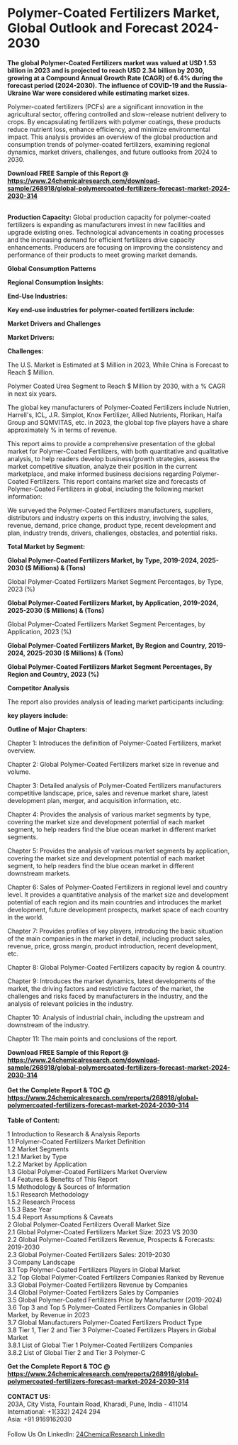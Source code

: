 <h1>Polymer-Coated Fertilizers Market, Global Outlook and Forecast 2024-2030</h1><p><strong>The global Polymer-Coated Fertilizers market was valued at USD 1.53 billion in 2023 and is projected to reach USD 2.34 billion by 2030, growing at a Compound Annual Growth Rate (CAGR) of 6.4% during the forecast period (2024-2030). The influence of COVID-19 and the Russia-Ukraine War were considered while estimating market sizes.</strong></p><p>
</p><p>Polymer-coated fertilizers (PCFs) are a significant innovation in the agricultural sector, offering controlled and slow-release nutrient delivery to crops. By encapsulating fertilizers with polymer coatings, these products reduce nutrient loss, enhance efficiency, and minimize environmental impact. This analysis provides an overview of the global production and consumption trends of polymer-coated fertilizers, examining regional dynamics, market drivers, challenges, and future outlooks from 2024 to 2030.</p><div><b>Download FREE Sample of this Report @ 
            <a href="https://www.24chemicalresearch.com/download-sample/268918/global-polymercoated-fertilizers-forecast-market-2024-2030-314">
            https://www.24chemicalresearch.com/download-sample/268918/global-polymercoated-fertilizers-forecast-market-2024-2030-314</a></b></div><br><p>
</p><p><strong>Production Capacity:</strong> Global production capacity for polymer-coated fertilizers is expanding as manufacturers invest in new facilities and upgrade existing ones. Technological advancements in coating processes and the increasing demand for efficient fertilizers drive capacity enhancements. Producers are focusing on improving the consistency and performance of their products to meet growing market demands.</p><p>
</p><p><strong>Global Consumption Patterns</strong></p><p>
</p><p><strong>Regional Consumption Insights:</strong></p><p>
</p><p>
</p><p><strong>End-Use Industries:</strong></p><p>
</p><p><strong>Key end-use industries for polymer-coated fertilizers include:</strong></p><p>
</p><p>
</p><p><strong>Market Drivers and Challenges</strong></p><p>
</p><p><strong>Market Drivers:</strong></p><p>
</p><p>
</p><p><strong>Challenges:</strong></p><p>
</p><p>
</p><p>The U.S. Market is Estimated at $ Million in 2023, While China is Forecast to Reach $ Million.</p><p>
Polymer Coated Urea Segment to Reach $ Million by 2030, with a % CAGR in next six years.</p><p>
The global key manufacturers of Polymer-Coated Fertilizers include Nutrien, Harrell's, ICL, J.R. Simplot, Knox Fertilizer, Allied Nutrients, Florikan, Haifa Group and SQMVITAS, etc. in 2023, the global top five players have a share approximately % in terms of revenue.</p><p>
</p><p>This report aims to provide a comprehensive presentation of the global market for Polymer-Coated Fertilizers, with both quantitative and qualitative analysis, to help readers develop business/growth strategies, assess the market competitive situation, analyze their position in the current marketplace, and make informed business decisions regarding Polymer-Coated Fertilizers. This report contains market size and forecasts of Polymer-Coated Fertilizers in global, including the following market information:</p><p>
</p><p>
</p><p>We surveyed the Polymer-Coated Fertilizers manufacturers, suppliers, distributors and industry experts on this industry, involving the sales, revenue, demand, price change, product type, recent development and plan, industry trends, drivers, challenges, obstacles, and potential risks.</p><p>
<strong>Total Market by Segment:</strong></p><p>
<strong>Global Polymer-Coated Fertilizers Market, by Type, 2019-2024, 2025-2030 ($ Millions) &amp; (Tons)</strong></p><p>
Global Polymer-Coated Fertilizers Market Segment Percentages, by Type, 2023 (%)</p><p>
</p><p>
</p><p><strong>Global Polymer-Coated Fertilizers Market, by Application, 2019-2024, 2025-2030 ($ Millions) &amp; (Tons)</strong></p><p>
Global Polymer-Coated Fertilizers Market Segment Percentages, by Application, 2023 (%)</p><p>
</p><p>
<strong>Global Polymer-Coated Fertilizers Market, By Region and Country, 2019-2024, 2025-2030 ($ Millions) &amp; (Tons)</strong></p><p>
<strong>Global Polymer-Coated Fertilizers Market Segment Percentages, By Region and Country, 2023 (%)</strong></p><p>
</p><p>
</p><p><strong>Competitor Analysis</strong></p><p>
The report also provides analysis of leading market participants including:</p><p>
</p><p>
</p><p><strong>key players include:</strong></p><p>
</p><p>
</p><p><strong>Outline of Major Chapters:</strong></p><p>
Chapter 1: Introduces the definition of Polymer-Coated Fertilizers, market overview.</p><p>
Chapter 2: Global Polymer-Coated Fertilizers market size in revenue and volume.</p><p>
Chapter 3: Detailed analysis of Polymer-Coated Fertilizers manufacturers competitive landscape, price, sales and revenue market share, latest development plan, merger, and acquisition information, etc.</p><p>
Chapter 4: Provides the analysis of various market segments by type, covering the market size and development potential of each market segment, to help readers find the blue ocean market in different market segments.</p><p>
Chapter 5: Provides the analysis of various market segments by application, covering the market size and development potential of each market segment, to help readers find the blue ocean market in different downstream markets.</p><p>
Chapter 6: Sales of Polymer-Coated Fertilizers in regional level and country level. It provides a quantitative analysis of the market size and development potential of each region and its main countries and introduces the market development, future development prospects, market space of each country in the world.</p><p>
Chapter 7: Provides profiles of key players, introducing the basic situation of the main companies in the market in detail, including product sales, revenue, price, gross margin, product introduction, recent development, etc.</p><p>
Chapter 8: Global Polymer-Coated Fertilizers capacity by region &amp; country.</p><p>
Chapter 9: Introduces the market dynamics, latest developments of the market, the driving factors and restrictive factors of the market, the challenges and risks faced by manufacturers in the industry, and the analysis of relevant policies in the industry.</p><p>
Chapter 10: Analysis of industrial chain, including the upstream and downstream of the industry.</p><p>
Chapter 11: The main points and conclusions of the report.</p><div><b>Download FREE Sample of this Report @ 
            <a href="https://www.24chemicalresearch.com/download-sample/268918/global-polymercoated-fertilizers-forecast-market-2024-2030-314">
            https://www.24chemicalresearch.com/download-sample/268918/global-polymercoated-fertilizers-forecast-market-2024-2030-314</a></b></div><br><div><b>Get the Complete Report & TOC @ 
            <a href="https://www.24chemicalresearch.com/reports/268918/global-polymercoated-fertilizers-forecast-market-2024-2030-314">
            https://www.24chemicalresearch.com/reports/268918/global-polymercoated-fertilizers-forecast-market-2024-2030-314</a></b></div><br>
            <b>Table of Content:</b><p>1 Introduction to Research & Analysis Reports<br />
    1.1 Polymer-Coated Fertilizers Market Definition<br />
    1.2 Market Segments<br />
        1.2.1 Market by Type<br />
        1.2.2 Market by Application<br />
    1.3 Global Polymer-Coated Fertilizers Market Overview<br />
    1.4 Features & Benefits of This Report<br />
    1.5 Methodology & Sources of Information<br />
        1.5.1 Research Methodology<br />
        1.5.2 Research Process<br />
        1.5.3 Base Year<br />
        1.5.4 Report Assumptions & Caveats<br />
2 Global Polymer-Coated Fertilizers Overall Market Size<br />
    2.1 Global Polymer-Coated Fertilizers Market Size: 2023 VS 2030<br />
    2.2 Global Polymer-Coated Fertilizers Revenue, Prospects & Forecasts: 2019-2030<br />
    2.3 Global Polymer-Coated Fertilizers Sales: 2019-2030<br />
3 Company Landscape<br />
    3.1 Top Polymer-Coated Fertilizers Players in Global Market<br />
    3.2 Top Global Polymer-Coated Fertilizers Companies Ranked by Revenue<br />
    3.3 Global Polymer-Coated Fertilizers Revenue by Companies<br />
    3.4 Global Polymer-Coated Fertilizers Sales by Companies<br />
    3.5 Global Polymer-Coated Fertilizers Price by Manufacturer (2019-2024)<br />
    3.6 Top 3 and Top 5 Polymer-Coated Fertilizers Companies in Global Market, by Revenue in 2023<br />
    3.7 Global Manufacturers Polymer-Coated Fertilizers Product Type<br />
    3.8 Tier 1, Tier 2 and Tier 3 Polymer-Coated Fertilizers Players in Global Market<br />
        3.8.1 List of Global Tier 1 Polymer-Coated Fertilizers Companies<br />
        3.8.2 List of Global Tier 2 and Tier 3 Polymer-C</p><div><b>Get the Complete Report & TOC @ 
            <a href="https://www.24chemicalresearch.com/reports/268918/global-polymercoated-fertilizers-forecast-market-2024-2030-314">
            https://www.24chemicalresearch.com/reports/268918/global-polymercoated-fertilizers-forecast-market-2024-2030-314</a></b></div><br><b>CONTACT US:</b><br>
            203A, City Vista, Fountain Road, Kharadi, Pune, India - 411014<br>
            International: +1(332) 2424 294<br>
            Asia: +91 9169162030 <br><br>
            Follow Us On LinkedIn: <a href="https://www.linkedin.com/company/24chemicalresearch/">24ChemicalResearch LinkedIn</a>